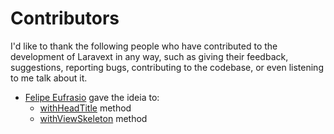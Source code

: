 # Contributors

I'd like to thank the following people who have contributed to the development of Laravext in any way, such as giving their feedback, suggestions, reporting bugs, contributing to the codebase, or even listening to me talk about it.

- [Felipe Eufrasio](https://github.com/garumam) gave the ideia to: 
    - [withHeadTitle](/tools/nexus-response?id=withheadtitletitle-and-withheaddescriptiondescription) method
    - [withViewSkeleton](/tools/nexus-response?id=withviewskeletonview-props-) method